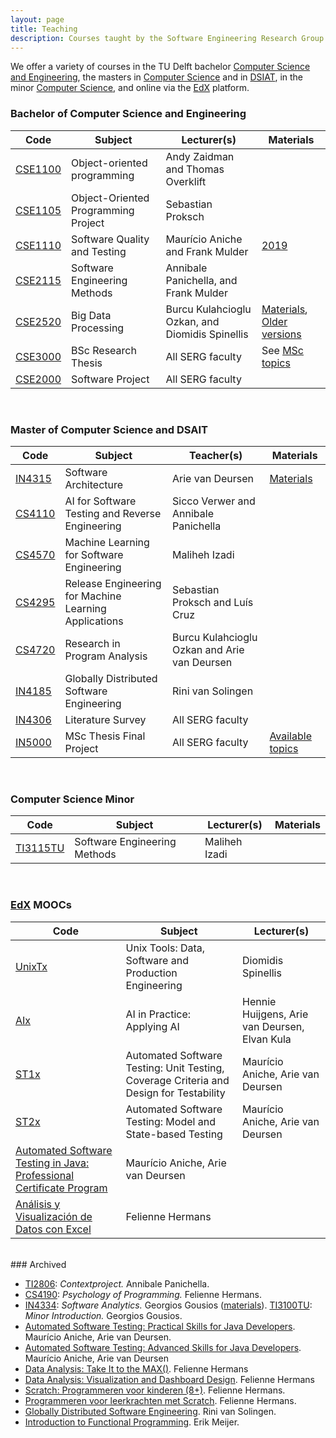 ```yaml
---
layout: page
title: Teaching
description: Courses taught by the Software Engineering Research Group at TU Delft
---
```



We offer a variety of courses in the TU Delft bachelor [Computer Science and Engineering][cse], the masters in [Computer Science][msc] and in [DSIAT][dsait], in the minor [Computer Science][minor], and online via the [EdX] platform.

[cse]: https://www.tudelft.nl/en/onderwijs/opleidingen/bachelors/computer-science-and-engineering/bachelor-of-computer-science-and-engineering
[msc]: https://www.tudelft.nl/onderwijs/opleidingen/masters/cs/msc-computer-science
[dsait]: https://www.tudelft.nl/onderwijs/opleidingen/masters/dsait/msc-data-science-and-artificial-intelligence-technology
[minor]: https://www.tudelft.nl/en/eemcs/study/minors/computer-science/
[edx]: https://www.edx.org/school/delftx

### Bachelor of Computer Science and Engineering

Code | Subject | Lecturer(s) | Materials
|---|---|---|---|
[CSE1100](http://www.studiegids.tudelft.nl/a101_displayCourse.do?course_id=51306) | Object-oriented programming | Andy Zaidman and Thomas Overklift
[CSE1105](http://www.studiegids.tudelft.nl/a101_displayCourse.do?course_id=51377) | Object-Oriented Programming Project|  Sebastian Proksch 
[CSE1110](http://www.studiegids.tudelft.nl/a101_displayCourse.do?course_id=51299) | Software Quality and Testing | Maurício Aniche and Frank Mulder | [2019](https://serg-delft.github.io/cse1110-2019/)
[CSE2115](http://www.studiegids.tudelft.nl/a101_displayCourse.do?course_id=51714) | Software Engineering Methods | Annibale Panichella, and Frank Mulder
[CSE2520](http://www.studiegids.tudelft.nl/a101_displayCourse.do?course_id=51726) | Big Data Processing | Burcu Kulahcioglu Ozkan, and Diomidis Spinellis | [Materials](https://burcuku.github.io/cse2520-bigdata/), [Older versions](https://www.gousios.org/courses/bigdata/)
[CSE3000](https://studiegids.tudelft.nl/a101_displayCourse.do?course_id=55132) | BSc Research Thesis | All SERG faculty | See [MSc topics](msc-projects.html)
[CSE2000](http://www.studiegids.tudelft.nl/a101_displayCourse.do?course_id=51713) | Software Project | All SERG faculty
<br/>

### Master of Computer Science and DSAIT

Code | Subject | Teacher(s) | Materials
|---|---|---|---|
[IN4315](http://www.studiegids.tudelft.nl/a101_displayCourse.do?course_id=51108) | Software Architecture | Arie van Deursen | [Materials](https://se.ewi.tudelft.nl/delftswa/index.html)
[CS4110](http://www.studiegids.tudelft.nl/a101_displayCourse.do?course_id=51125) | AI for Software Testing and Reverse Engineering | Sicco Verwer and Annibale Panichella
[CS4570]([https://studiegids.tudelft.nl/a101_displayCourse.do?course_id=51117](https://studiegids.tudelft.nl/a101_displayCourse.do?course_id=70144)) | Machine Learning for Software Engineering | Maliheh Izadi
[CS4295](https://studiegids.tudelft.nl/a101_displayCourse.do?course_id=56383) | Release Engineering for Machine Learning Applications | Sebastian Proksch and Luís Cruz
[CS4720](https://www.studyguide.tudelft.nl/a101_displayCourse.do?course_id=70150) | Research in Program Analysis | Burcu Kulahcioglu Ozkan and Arie van Deursen
[IN4185](http://www.studiegids.tudelft.nl/a101_displayCourse.do?course_id=45602) | Globally Distributed Software Engineering | Rini van Solingen
[IN4306](https://studiegids.tudelft.nl/a101_displayCourse.do?course_id=45593) | Literature Survey | All SERG faculty
[IN5000](msc-projects.html) | MSc Thesis Final Project | All SERG faculty | [Available topics](msc-projects.html)

<br/>

### Computer Science Minor 

Code | Subject | Lecturer(s) | Materials
|---|---|---|---|
[TI3115TU](https://studiegids.tudelft.nl/a101_displayCourse.do?course_id=68616) | Software Engineering Methods | Maliheh Izadi 

<br/>

### [EdX](https://www.edx.org/school/delftx) MOOCs

<!--
<image src="img/edx-testing.png" style="float:right; width:300px; border:1px solid #000"/>
-->

Code | Subject | Lecturer(s)
|---|---|---|
[UnixTx][UnixTx2021] | Unix Tools: Data, Software and Production Engineering | Diomidis Spinellis
[AIx][AIx2021] | AI in Practice: Applying AI | Hennie Huijgens, Arie van Deursen, Elvan Kula
[ST1x][ST1x2021] | Automated Software Testing: Unit Testing, Coverage Criteria and Design for Testability | Maurício Aniche, Arie van Deursen
[ST2x][ST2x2021] | Automated Software Testing: Model and State-based Testing | Maurício Aniche, Arie van Deursen
| [Automated Software Testing in Java: Professional Certificate Program](https://www.edx.org/professional-certificate/delftx-automated-software-testing-in-java) | Maurício Aniche, Arie van Deursen
| [Análisis y Visualización de Datos con Excel](https://www.edx.org/professional-certificate/delftx-analisis-y-visualizacion-de-datos-con-excel) | Felienne Hermans
[ST1x2021]: https://www.edx.org/course/automated-software-testing-unit-testing-coverage-2
[ST2x2021]: https://www.edx.org/course/automated-software-testing-model-and-state-based-2
[UnixTx2021]: https://www.edx.org/course/unix-tools-data-software-and-production-engineering
[AIx2021]: https://www.edx.org/course/ai-in-practice-applying-ai

 <br/>
### Archived

* [TI2806](http://www.studiegids.tudelft.nl/a101_displayCourse.do?course_id=45676):  _Contextproject._  Annibale Panichella.
* [CS4190](http://www.studiegids.tudelft.nl/a101_displayCourse.do?course_id=48292): _Psychology of Programming._ Felienne Hermans.
* [IN4334](http://www.studiegids.tudelft.nl/a101_displayCourse.do?course_id=45568): _Software Analytics._ Georgios Gousios ([materials](http://gousios.org/courses/softwanal/)).
[TI3100TU](http://www.studiegids.tudelft.nl/a101_displayCourse.do?course_id=51332): _Minor Introduction._ Georgios Gousios.
* [Automated Software Testing: Practical Skills for Java Developers](https://www.edx.org/course/automated-software-testing-practical-skills-for-java-developers). Maurício Aniche, Arie van Deursen.
* [Automated Software Testing: Advanced Skills for Java Developers](https://www.edx.org/course/automated-software-testing-advanced-skills-for-java-developers). Maurício Aniche, Arie van Deursen
* [Data Analysis: Take It to the MAX()](https://www.edx.org/course/data-analysis-take-it-to-the-max). Felienne Hermans
* [Data Analysis: Visualization and Dashboard Design](https://www.edx.org/course/data-analysis-visualization-and-dashboard-design). Felienne Hermans
* [Scratch: Programmeren voor kinderen (8+)](https://www.edx.org/course/scratch-programmeren-voor-kinderen-8-delftx-scratchx-0). Felienne Hermans.
* [Programmeren voor leerkrachten met Scratch](https://www.edx.org/course/programmeren-voor-leerkrachten-met-delftx-scratchtx). Felienne Hermans.
* [Globally Distributed Software Engineering](https://www.edx.org/course/globally-distributed-software-engineering). Rini van Solingen.
* [Introduction to Functional Programming](https://www.edx.org/course/introduction-functional-programming-delftx-fp101x-0). Erik Meijer.


<!--
<image src="img/lecture-davide.jpg" style="float:right; width:300px; border:1px solid #000"/>
-->
